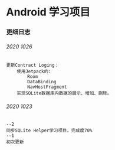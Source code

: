 # Android 学习项目
### 更细日志

###### 2020 1026
```
更新Contract Loging：
    使用Jetpack的:
        Room
        DataBinding
        NavHostFragment
    实现SQLite数据库内数据的展示、增加、删除。
```
###### 2020 1023
```
--2
同步SQLite Helper学习项目，完成度70%
--1
初次更新
```